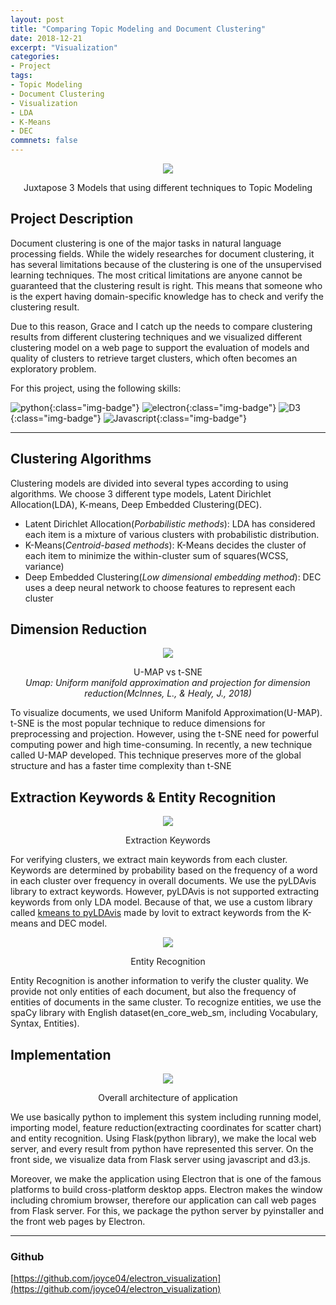 ```yaml
---
layout: post
title: "Comparing Topic Modeling and Document Clustering"
date: 2018-12-21
excerpt: "Visualization"
categories:
- Project
tags:
- Topic Modeling
- Document Clustering
- Visualization
- LDA
- K-Means
- DEC
commnets: false
---
```

<p align="center">
<img src="https://user-images.githubusercontent.com/8471958/50388845-8f12aa80-0764-11e9-85fd-528d92320165.png">
</p>


<center>Juxtapose 3 Models that using different techniques to Topic Modeling</center>

## Project Description

Document clustering is one of the major tasks in natural language processing fields. While the widely researches for document clustering, it has several limitations because of the clustering is one of the unsupervised learning techniques. The most critical limitations are anyone cannot be guaranteed that the clustering result is right. This means that someone who is the expert having domain-specific knowledge has to check and verify the clustering result.

Due to this reason, Grace and I catch up the needs to compare clustering results from different clustering techniques and we visualized different clustering model on a web page to support the evaluation of models and quality of clusters to retrieve target clusters, which often becomes an exploratory problem.

For this project, using the following skills:

![python](https://img.shields.io/badge/python-green.svg?logo=python&style=for-the-badge&colorB=AAAAAA){:class="img-badge"} ![electron](https://img.shields.io/badge/electron-green.svg?style=for-the-badge&colorB=AAAAAA){:class="img-badge"} ![D3](https://img.shields.io/badge/d3.js-green.svg?logo=d3.js&style=for-the-badge&colorB=AAAAAA){:class="img-badge"} ![Javascript](https://img.shields.io/badge/javascript-green.svg?logo=JavaScript&style=for-the-badge&colorB=AAAAAA){:class="img-badge"}

---

## Clustering Algorithms

Clustering models are divided into several types according to using algorithms. We choose 3 different type models, Latent Dirichlet Allocation(LDA), K-means, Deep Embedded Clustering(DEC).
* Latent Dirichlet Allocation(_Porbabilistic methods_): LDA has considered each item is a mixture of various clusters with probabilistic distribution.
* K-Means(_Centroid-based methods_): K-Means decides the cluster of each item to minimize the within-cluster sum of squares(WCSS, variance)
* Deep Embedded Clustering(_Low dimensional embedding method_): DEC uses a deep neural network to choose features to represent each cluster

## Dimension Reduction

<p align="center">
<img src="https://user-images.githubusercontent.com/8471958/50389355-a5bcff80-076c-11e9-9424-d8b2ff8fb9e3.png">
</p>

<center>U-MAP vs t-SNE<br><i>Umap: Uniform manifold approximation and projection for dimension reduction(McInnes, L., & Healy, J., 2018)</i></center>

To visualize documents, we used Uniform Manifold Approximation(U-MAP). t-SNE is the most popular technique to reduce dimensions for preprocessing and projection. However, using the t-SNE need for powerful computing power and high time-consuming. In recently, a new technique called U-MAP developed. This technique preserves more of the global structure and has a faster time complexity than t-SNE

## Extraction Keywords & Entity Recognition

<p align="center">
<img src="https://user-images.githubusercontent.com/8471958/50389570-372d7100-076f-11e9-8026-cd0ddce68d41.png">
</p>

<center>Extraction Keywords</center>

For verifying clusters, we extract main keywords from each cluster. Keywords are determined by probability based on the frequency of a word in each cluster over frequency in overall documents. We use the pyLDAvis library to extract keywords. However, pyLDAvis is not supported extracting keywords from only LDA model. Because of that, we use a custom library called [kmeans to pyLDAvis](https://github.com/lovit/kmeans_to_pyLDAvis) made by lovit to extract keywords from the K-means and DEC model.

<p align="center">
<img src="https://user-images.githubusercontent.com/8471958/50390293-da36b880-0778-11e9-8442-a887e6344b23.png">
</p>

<center>Entity Recognition</center>

Entity Recognition is another information to verify the cluster quality. We provide not only entities of each document, but also the frequency of entities of documents in the same cluster. To recognize entities, we use the spaCy library with English dataset(en_core_web_sm, including Vocabulary, Syntax, Entities).

## Implementation

<p align="center">
<img src="https://user-images.githubusercontent.com/8471958/50390304-fe929500-0778-11e9-8131-95e456ed0b2a.png">
</p>

<center>Overall architecture of application</center>

We use basically python to implement this system including running model, importing model, feature reduction(extracting coordinates for scatter chart) and entity recognition. Using Flask(python library), we make the local web server, and every result from python have represented this server. On the front side, we visualize data from Flask server using javascript and d3.js. 

Moreover, we make the application using Electron that is one of the famous platforms to build cross-platform desktop apps. Electron makes the window including chromium browser, therefore our application can call web pages from Flask server. For this, we package the python server by pyinstaller and the front web pages by Electron.

---

### Github
[https://github.com/joyce04/electron_visualization](https://github.com/joyce04/electron_visualization)

